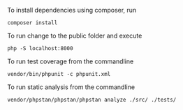 
To install dependencies using composer, run

`composer install`

To run change to the public folder and execute

`php -S localhost:8000`

To run test coverage from the commandline

`vendor/bin/phpunit -c phpunit.xml`

To run static analysis from the commandline

`vendor/phpstan/phpstan/phpstan analyze ./src/ ./tests/`